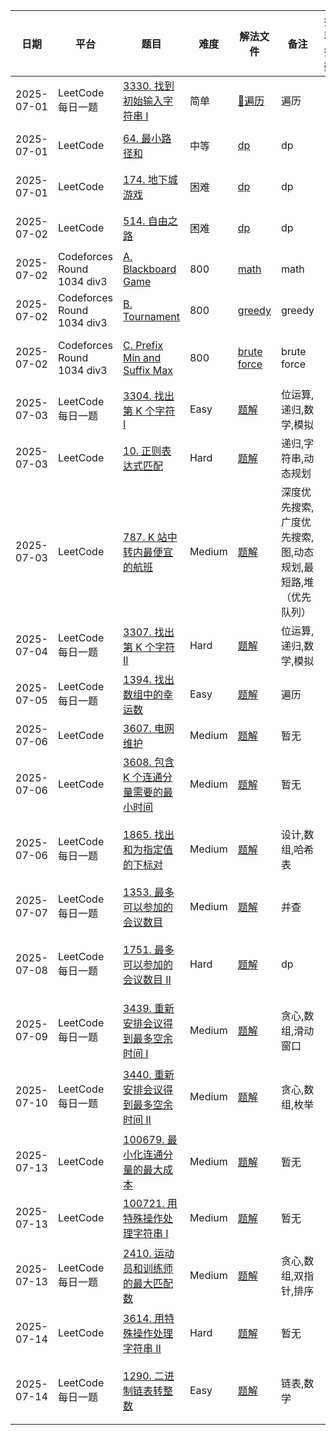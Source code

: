 | 日期         | 平台                         | 题目                                                                                                                                                         | 难度     | 解法文件                                             | 备注                               | 推荐指数       |
|------------|----------------------------|------------------------------------------------------------------------------------------------------------------------------------------------------------|--------|--------------------------------------------------|----------------------------------|------------|
| 2025-07-01 | LeetCode每日一题               | [3330. 找到初始输入字符串 I](https://leetcode.cn/problems/find-the-original-typed-string-i/description/?envType=daily-question&envId=2025-07-01)                    | 简单     | [🔗遍历](../../Leetcode/src/lc3330.java)           | ️遍历                              | 🌟🌟       |
| 2025-07-01 | LeetCode                   | [64. 最小路径和](https://leetcode.cn/problems/minimum-path-sum/description/)                                                                                    | 中等     | [dp](../../Leetcode/src/lc64.java)               | dp                               | 🌟🌟🌟     |
| 2025-07-01 | LeetCode                   | [174. 地下城游戏](https://leetcode.cn/problems/dungeon-game/description/)                                                                                       | 困难     | [dp](../../Leetcode/src/lc174.java)              | dp                               | 🌟🌟🌟     |
| 2025-07-02 | LeetCode                   | [514. 自由之路](https://leetcode.cn/problems/freedom-trail/description/)                                                                                       | 困难     | [dp](../../Leetcode/src/lc514.java)              | dp                               | 🌟🌟🌟     |
| 2025-07-02 | Codeforces Round 1034 div3 | [A. Blackboard Game](https://codeforces.com/contest/2123/problem/A)                                                                                        | 800    | [math](../../Codeforces/src/cf1034A.java)        | math                             | 🌟🌟       |
| 2025-07-02 | Codeforces Round 1034 div3 | [B. Tournament](https://codeforces.com/contest/2123/problem/B)                                                                                             | 800    | [greedy](../../Codeforces/src/cf1034B.java)      | greedy                           | 🌟🌟       |
| 2025-07-02 | Codeforces Round 1034 div3 | [C. Prefix Min and Suffix Max](https://codeforces.com/contest/2123/problem/C)                                                                              | 800    | [brute force](../../Codeforces/src/cf1034C.java) | brute force                      | 🌟🌟🌟🌟   |
| 2025-07-03 | LeetCode每日一题               | [3304. 找出第 K 个字符 I](https://leetcode.cn/problems/find-the-k-th-character-in-string-game-i/description/)                                                    | Easy   | [题解](../../Leetcode/src/lc3304.java)             | 位运算,递归,数学,模拟                     | 🌟🌟🌟     |
| 2025-07-03 | LeetCode                   | [10. 正则表达式匹配](https://leetcode.cn/problems/regular-expression-matching/description/)                                                                       | Hard   | [题解](../../Leetcode/src/lc10.java)               | 递归,字符串,动态规划                      | 🌟🌟🌟     |
| 2025-07-03 | LeetCode                   | [787. K 站中转内最便宜的航班](https://leetcode.cn/problems/cheapest-flights-within-k-stops/description/)                                                             | Medium | [题解](../../Leetcode/src/lc787.java)              | 深度优先搜索,广度优先搜索,图,动态规划,最短路,堆（优先队列） | 🌟🌟       |
| 2025-07-04 | LeetCode每日一题               | [3307. 找出第 K 个字符 II](https://leetcode.cn/problems/find-the-k-th-character-in-string-game-ii/description/?envType=daily-question&envId=2025-07-04)          | Hard   | [题解](../../Leetcode/src/lc3307.java)             | 位运算,递归,数学,模拟                     | 🌟🌟🌟     |
| 2025-07-05 | LeetCode每日一题               | [1394. 找出数组中的幸运数](https://leetcode.cn/problems/find-lucky-integer-in-an-array/description/?envType=daily-question&envId=2025-07-05)                        | Easy   | [题解](../../Leetcode/src/lc1394.java)             | 遍历                               | 🌟🌟🌟     |
| 2025-07-06 | LeetCode                   | [3607. 电网维护](https://leetcode.cn/problems/power-grid-maintenance/description/)                                                                             | Medium | [题解](../../Leetcode/src/lc3607.java)             | 暂无                               | 🌟         |
| 2025-07-06 | LeetCode                   | [3608. 包含 K 个连通分量需要的最小时间](https://leetcode.cn/problems/minimum-time-for-k-connected-components/description/)                                               | Medium | [题解](../../Leetcode/src/lc3608.java)             | 暂无                               | 🌟         |
| 2025-07-06 | LeetCode每日一题               | [1865. 找出和为指定值的下标对](https://leetcode.cn/problems/finding-pairs-with-a-certain-sum/description/)                                                            | Medium | [题解](../../Leetcode/src/lc1865.java)             | 设计,数组,哈希表                        | 🌟🌟🌟🌟🌟 |
| 2025-07-07 | LeetCode每日一题               | [1353. 最多可以参加的会议数目](https://leetcode.cn/problems/maximum-number-of-events-that-can-be-attended/description/?envType=daily-question&envId=2025-07-07)       | Medium | [题解](../../Leetcode/src/lc1353.java)             | 并查                               | 🌟🌟🌟     |
| 2025-07-08 | LeetCode每日一题               | [1751. 最多可以参加的会议数目 II](https://leetcode.cn/problems/maximum-number-of-events-that-can-be-attended-ii/description/?envType=daily-question&envId=2025-07-08) | Hard   | [题解](../../Leetcode/src/lc1751.java)             | dp                               | 🌟🌟🌟🌟🌟 |
| 2025-07-09 | LeetCode每日一题               | [3439. 重新安排会议得到最多空余时间 I](https://leetcode.cn/problems/reschedule-meetings-for-maximum-free-time-i/description/)                                            | Medium | [题解](../../Leetcode/src/lc3439.java)             | 贪心,数组,滑动窗口                       | 🌟🌟🌟🌟🌟 |
| 2025-07-10 | LeetCode每日一题               | [3440. 重新安排会议得到最多空余时间 II](https://leetcode.cn/problems/reschedule-meetings-for-maximum-free-time-ii/description/)                                          | Medium | [题解](../../Leetcode/src/lc3440.java)             | 贪心,数组,枚举                         | 🌟🌟🌟🌟🌟 |
| 2025-07-13 | LeetCode                   | [100679. 最小化连通分量的最大成本](https://leetcode.cn/problems/minimize-maximum-component-cost/description/)                                                          | Medium | [题解](../../Leetcode/src/lc100679.java)           | 暂无                               | 🌟         |
| 2025-07-13 | LeetCode                   | [100721. 用特殊操作处理字符串 I](https://leetcode.cn/problems/process-string-with-special-operations-i/description/)                                                 | Medium | [题解](../../Leetcode/src/lc100721.java)           | 暂无                               | 🌟         |
| 2025-07-13 | LeetCode每日一题               | [2410. 运动员和训练师的最大匹配数](https://leetcode.cn/problems/maximum-matching-of-players-with-trainers/description/)                                                 | Medium | [题解](../../Leetcode/src/lc2410.java)             | 贪心,数组,双指针,排序                     | 🌟🌟🌟🌟🌟 |
| 2025-07-14 | LeetCode                   | [3614. 用特殊操作处理字符串 II](https://leetcode.cn/problems/process-string-with-special-operations-ii/description/)                                                 | Hard   | [题解](../../Leetcode/src/lc3614.java)             | 暂无                               | 🌟         |
| 2025-07-14 | LeetCode每日一题               | [1290. 二进制链表转整数](https://leetcode.cn/problems/convert-binary-number-in-a-linked-list-to-integer/description/)                                              | Easy   | [题解](../../Leetcode/src/lc1290.java)             | 链表,数学                            | 🌟🌟🌟🌟🌟 |



